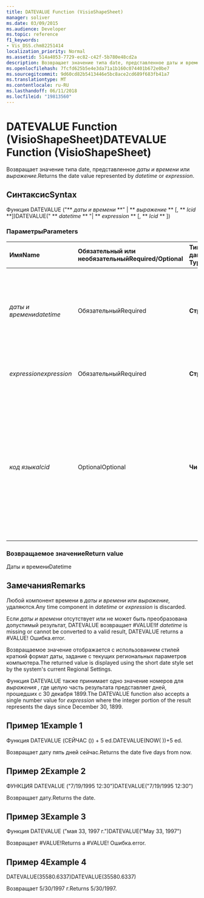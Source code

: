```yaml
---
title: DATEVALUE Function (VisioShapeSheet)
manager: soliver
ms.date: 03/09/2015
ms.audience: Developer
ms.topic: reference
f1_keywords:
- Vis_DSS.chm82251414
localization_priority: Normal
ms.assetid: 514a4053-7729-ec82-c42f-5b780e48cd2a
description: Возвращает значение типа date, представленное даты и времени или выражение.
ms.openlocfilehash: 7fcfd625b5e4e3da71a1b160c074401b672e0be7
ms.sourcegitcommit: 9d60cd82b5413446e5bc8ace2cd689f683fb41a7
ms.translationtype: MT
ms.contentlocale: ru-RU
ms.lasthandoff: 06/11/2018
ms.locfileid: "19813560"
---
```

# <a name="datevalue-function-visioshapesheet"></a><span data-ttu-id="bc4d1-103">DATEVALUE Function (VisioShapeSheet)</span><span class="sxs-lookup"><span data-stu-id="bc4d1-103">DATEVALUE Function (VisioShapeSheet)</span></span>

<span data-ttu-id="bc4d1-104">Возвращает значение типа date, представленное _даты и времени_ или _выражение_.</span><span class="sxs-lookup"><span data-stu-id="bc4d1-104">Returns the date value represented by  _datetime_ or  _expression_.</span></span>
  
## <a name="syntax"></a><span data-ttu-id="bc4d1-105">Синтаксис</span><span class="sxs-lookup"><span data-stu-id="bc4d1-105">Syntax</span></span>

<span data-ttu-id="bc4d1-106">Функция DATEVALUE ("** *даты и времени* **" | ** *выражение* ** [, ** *lcid* **])</span><span class="sxs-lookup"><span data-stu-id="bc4d1-106">DATEVALUE(" ** *datetime* ** "| ** *expression* ** [, ** *lcid* ** ])</span></span> 
  
### <a name="parameters"></a><span data-ttu-id="bc4d1-107">Параметры</span><span class="sxs-lookup"><span data-stu-id="bc4d1-107">Parameters</span></span>

|<span data-ttu-id="bc4d1-108">**Имя**</span><span class="sxs-lookup"><span data-stu-id="bc4d1-108">**Name**</span></span>|<span data-ttu-id="bc4d1-109">**Обязательный или необязательный**</span><span class="sxs-lookup"><span data-stu-id="bc4d1-109">**Required/Optional**</span></span>|<span data-ttu-id="bc4d1-110">**Тип данных**</span><span class="sxs-lookup"><span data-stu-id="bc4d1-110">**Data Type**</span></span>|<span data-ttu-id="bc4d1-111">**Описание**</span><span class="sxs-lookup"><span data-stu-id="bc4d1-111">**Description**</span></span>|
|:-----|:-----|:-----|:-----|
| <span data-ttu-id="bc4d1-112">_даты и времени_</span><span class="sxs-lookup"><span data-stu-id="bc4d1-112">_datetime_</span></span> <br/> |<span data-ttu-id="bc4d1-113">Обязательный</span><span class="sxs-lookup"><span data-stu-id="bc4d1-113">Required</span></span>  <br/> |<span data-ttu-id="bc4d1-114">**Строка**</span><span class="sxs-lookup"><span data-stu-id="bc4d1-114">**String**</span></span> <br/> |<span data-ttu-id="bc4d1-115">Любая строка, часто распознается как даты и времени или ссылка на ячейку, содержащую дату и время.</span><span class="sxs-lookup"><span data-stu-id="bc4d1-115">Any string commonly recognized as a date and time or a reference to a cell containing a date and time.</span></span>  <br/> |
| <span data-ttu-id="bc4d1-116">_expression_</span><span class="sxs-lookup"><span data-stu-id="bc4d1-116">_expression_</span></span> <br/> |<span data-ttu-id="bc4d1-117">Обязательный</span><span class="sxs-lookup"><span data-stu-id="bc4d1-117">Required</span></span>  <br/> |<span data-ttu-id="bc4d1-118">**Строка**</span><span class="sxs-lookup"><span data-stu-id="bc4d1-118">**String**</span></span> <br/> |<span data-ttu-id="bc4d1-119">Любое выражение, возвращающее даты и времени.</span><span class="sxs-lookup"><span data-stu-id="bc4d1-119">Any expression that yields a date and time.</span></span>  <br/> |
| <span data-ttu-id="bc4d1-120">_код языка_</span><span class="sxs-lookup"><span data-stu-id="bc4d1-120">_lcid_</span></span> <br/> |<span data-ttu-id="bc4d1-121">Optional</span><span class="sxs-lookup"><span data-stu-id="bc4d1-121">Optional</span></span>  <br/> |<span data-ttu-id="bc4d1-122">**Число**</span><span class="sxs-lookup"><span data-stu-id="bc4d1-122">**Number**</span></span> <br/> |<span data-ttu-id="bc4d1-123">Задает идентификатор языкового стандарта для использования при оценке нелокальных datetime.</span><span class="sxs-lookup"><span data-stu-id="bc4d1-123">Specifies the locale identifier to be used in evaluating a non-local datetime.</span></span> <span data-ttu-id="bc4d1-124">Идентификатор языкового стандарта — это число, описанных в файлы заголовков системы.</span><span class="sxs-lookup"><span data-stu-id="bc4d1-124">The locale identifier is a number described in the system header files.</span></span>  <br/> |
   
### <a name="return-value"></a><span data-ttu-id="bc4d1-125">Возвращаемое значение</span><span class="sxs-lookup"><span data-stu-id="5">Return value</span></span>

<span data-ttu-id="bc4d1-126">Даты и времени</span><span class="sxs-lookup"><span data-stu-id="bc4d1-126">Datetime</span></span>
  
## <a name="remarks"></a><span data-ttu-id="bc4d1-127">Замечания</span><span class="sxs-lookup"><span data-stu-id="bc4d1-127">Remarks</span></span>

<span data-ttu-id="bc4d1-128">Любой компонент времени в *даты и времени* или *выражение,* удаляются.</span><span class="sxs-lookup"><span data-stu-id="bc4d1-128">Any time component in  *datetime*  or  *expression*  is discarded.</span></span> 
  
<span data-ttu-id="bc4d1-129">Если *даты и времени* отсутствует или не может быть преобразована допустимый результат, DATEVALUE возвращает #VALUE!</span><span class="sxs-lookup"><span data-stu-id="bc4d1-129">If  *datetime*  is missing or cannot be converted to a valid result, DATEVALUE returns a #VALUE!</span></span> <span data-ttu-id="bc4d1-130">Ошибка.</span><span class="sxs-lookup"><span data-stu-id="bc4d1-130">error.</span></span> 
  
<span data-ttu-id="bc4d1-131">Возвращаемое значение отображается с использованием стилей краткий формат даты, задание с текущих региональных параметров компьютера.</span><span class="sxs-lookup"><span data-stu-id="bc4d1-131">The returned value is displayed using the short date style set by the system's current Regional Settings.</span></span> 
  
<span data-ttu-id="bc4d1-132">Функция DATEVALUE также принимает одно значение номеров для *выражения* , где целую часть результата представляет дней, прошедших с 30 декабря 1899.</span><span class="sxs-lookup"><span data-stu-id="bc4d1-132">The DATEVALUE function also accepts a single number value for  *expression*  where the integer portion of the result represents the days since December 30, 1899.</span></span> 
  
## <a name="example-1"></a><span data-ttu-id="bc4d1-133">Пример 1</span><span class="sxs-lookup"><span data-stu-id="bc4d1-133">Example 1</span></span>

<span data-ttu-id="bc4d1-134">Функция DATEVALUE (СЕЙЧАС ()) + 5 ed.</span><span class="sxs-lookup"><span data-stu-id="bc4d1-134">DATEVALUE(NOW( ))+5 ed.</span></span>
  
<span data-ttu-id="bc4d1-135">Возвращает дату пять дней сейчас.</span><span class="sxs-lookup"><span data-stu-id="bc4d1-135">Returns the date five days from now.</span></span>
  
## <a name="example-2"></a><span data-ttu-id="bc4d1-136">Пример 2</span><span class="sxs-lookup"><span data-stu-id="bc4d1-136">Example 2</span></span>

<span data-ttu-id="bc4d1-137">ФУНКЦИЯ DATEVALUE ("7/19/1995 12:30")</span><span class="sxs-lookup"><span data-stu-id="bc4d1-137">DATEVALUE("7/19/1995 12:30")</span></span>
  
<span data-ttu-id="bc4d1-138">Возвращает дату.</span><span class="sxs-lookup"><span data-stu-id="bc4d1-138">Returns the date.</span></span>
  
## <a name="example-3"></a><span data-ttu-id="bc4d1-139">Пример 3</span><span class="sxs-lookup"><span data-stu-id="bc4d1-139">Example 3</span></span>

<span data-ttu-id="bc4d1-140">Функция DATEVALUE ("мая 33, 1997 г.")</span><span class="sxs-lookup"><span data-stu-id="bc4d1-140">DATEVALUE("May 33, 1997")</span></span>
  
<span data-ttu-id="bc4d1-141">Возвращает #VALUE!</span><span class="sxs-lookup"><span data-stu-id="bc4d1-141">Returns a #VALUE!</span></span> <span data-ttu-id="bc4d1-142">Ошибка.</span><span class="sxs-lookup"><span data-stu-id="bc4d1-142">error.</span></span>
  
## <a name="example-4"></a><span data-ttu-id="bc4d1-143">Пример 4</span><span class="sxs-lookup"><span data-stu-id="bc4d1-143">Example 4</span></span>

<span data-ttu-id="bc4d1-144">DATEVALUE(35580.6337)</span><span class="sxs-lookup"><span data-stu-id="bc4d1-144">DATEVALUE(35580.6337)</span></span>
  
<span data-ttu-id="bc4d1-145">Возвращает 5/30/1997 г.</span><span class="sxs-lookup"><span data-stu-id="bc4d1-145">Returns 5/30/1997.</span></span>
  

